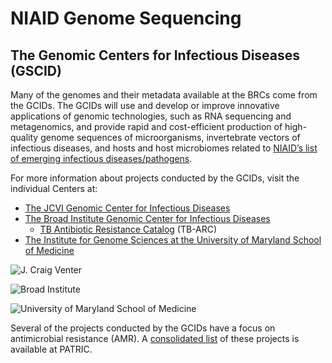 # NIAID Genome Sequencing

## The Genomic Centers for Infectious Diseases (GSCID)

Many of the genomes and their metadata available at the BRCs come from the GCIDs.   The GCIDs will use and develop or improve innovative applications of genomic technologies, such as RNA sequencing and metagenomics, and provide rapid and cost-efficient production of high-quality genome sequences of microorganisms, invertebrate vectors of infectious diseases, and hosts and host microbiomes related to [NIAID’s list of emerging infectious diseases/pathogens](https://www.niaid.nih.gov/research/emerging-infectious-diseases-pathogens).

For more information about projects conducted by the GCIDs, visit the individual Centers at:

* [The JCVI Genomic Center for Infectious Diseases](http://gsc.jcvi.org/)
* [The Broad Institute Genomic Center for Infectious Diseases](http://www.broadinstitute.org/science/projects/gscid/genomic-sequencing-center-infectious-diseases)
  - [TB Antibiotic Resistance Catalog](https://www.patricbrc.org/webpage/website/data_collections/content/tb_arc_antibiotic_resistance_catalog.html) (TB-ARC)
* [The Institute for Genome Sciences at the University of Maryland School of Medicine](http://gscid.igs.umaryland.edu/)

![J. Craig Venter](https://www.patricbrc.org/public/patric/images/J-craig-venter.jpeg)

![Broad Institute](https://www.patricbrc.org/public/patric/images/Broad-logo-300x75.jpeg)

![University of Maryland School of Medicine](https://www.patricbrc.org/public/patric/images/UMSM.jpeg)

Several of the projects conducted by the GCIDs have a focus on antimicrobial resistance (AMR). A [consolidated list](https://www.patricbrc.org/webpage/website/data_collections/content/niaid_antimicrobial_resistance_sequencing_projects.html) of these projects is available at PATRIC.

